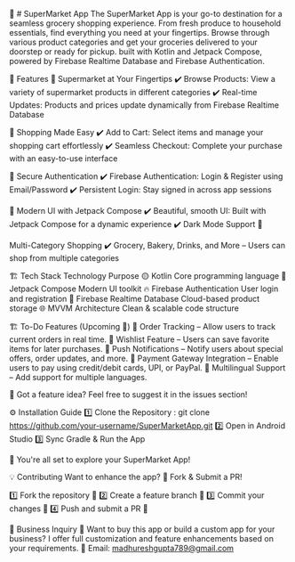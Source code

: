 🛒 # SuperMarket App
The SuperMarket App is your go-to destination for a seamless grocery shopping experience. From fresh produce to household essentials, find everything you need at your fingertips. Browse through various product categories and get your groceries delivered to your doorstep or ready for pickup.
built with Kotlin and Jetpack Compose, powered by Firebase Realtime Database and Firebase Authentication.

🚀 Features
🏪 Supermarket at Your Fingertips
✔️ Browse Products: View a variety of supermarket products in different categories
✔️ Real-time Updates: Products and prices update dynamically from Firebase Realtime Database

🛒 Shopping Made Easy
✔️ Add to Cart: Select items and manage your shopping cart effortlessly
✔️ Seamless Checkout: Complete your purchase with an easy-to-use interface

🔐 Secure Authentication
✔️ Firebase Authentication: Login & Register using Email/Password
✔️ Persistent Login: Stay signed in across app sessions

🎨 Modern UI with Jetpack Compose
✔️ Beautiful, smooth UI: Built with Jetpack Compose for a dynamic experience
✔️ Dark Mode Support 🌙

 Multi-Category Shopping
✔️ Grocery, Bakery, Drinks, and More – Users can shop from multiple categories


🏗️ Tech Stack
Technology	Purpose
🟡 Kotlin	Core programming language
🎨 Jetpack Compose	Modern UI toolkit
🔥 Firebase Authentication	User login and registration
💾 Firebase Realtime Database	Cloud-based product storage
🌐 MVVM Architecture	Clean & scalable code structure

🏗️ To-Do Features (Upcoming 🚀)
🔲 Order Tracking – Allow users to track current orders in real time.
🔲 Wishlist Feature – Users can save favorite items for later purchases.
🔲 Push Notifications – Notify users about special offers, order updates, and more.
🔲 Payment Gateway Integration – Enable users to pay using credit/debit cards, UPI, or PayPal.
🔲 Multilingual Support – Add support for multiple languages.

📌 Got a feature idea? Feel free to suggest it in the issues section!

⚙️ Installation Guide
1️⃣ Clone the Repository : git clone https://github.com/your-username/SuperMarketApp.git
2️⃣ Open in Android Studio
3️⃣ Sync Gradle & Run the App

🚀 You're all set to explore your SuperMarket App!

💡 Contributing
Want to enhance the app? 🎯 Fork & Submit a PR!

1️⃣ Fork the repository 🍴
2️⃣ Create a feature branch 🌿
3️⃣ Commit your changes 🎯
4️⃣ Push and submit a PR 🚀

🤝 Business Inquiry
🎯 Want to buy this app or build a custom app for your business?
I offer full customization and feature enhancements based on your requirements.
📧 Email: madhureshgupta789@gmail.com
